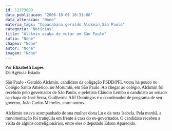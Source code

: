 ```yaml
---
id: 12373008
data_publicacao: "2006-10-01 10:31:00"
data_alteracao: "None"
materia_tags: "Copacabana,geraldo Alckmin,São Paulo"
categoria: "Notícias"
title: "Alckmin acaba de votar em São Paulo"
sutia: "None"
chapeu: "None"
autor: "None"
imagem: "None"
---
```

<p><P><FONT face=Verdana>Por<STRONG> Elizabeth Lopes<BR></STRONG>Da Agência Estado</FONT></P><FONT face=Verdana></p>
<p><P>São Paulo - Geraldo Alckmin, candidato da coligação PSDB/PFL votou há pouco no Colégio Santo Américo, no Morumbi, em São Paulo. Ao chegar ao colégio, Alckmin foi recebido pelo governador de São Paulo, o pefelista Cláudio Lembo o candidato ao senado na chapa de José Serra, Guilherme Afif Domingos e o coordenador de programa de seu governo, João Carlos Meireles, entre outros. <BR><BR>Alckimin estava acompanhado de sua mulher dona Lu e da neta Isabela. Pela manhã, a movimentação foi tranqüila em frente à casa do ex-governador. O candidato recebeu a visita de alguns correligionários, entre eles o deputado Edson Aparecido.</P></FONT> </p>
